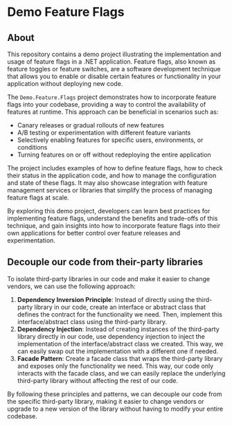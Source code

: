 # Demo Feature Flags

## About
This repository contains a demo project illustrating the implementation and usage of feature flags in a .NET application. Feature flags, also known as feature toggles or feature switches, are a software development technique that allows you to enable or disable certain features or functionality in your application without deploying new code.

The `Demo.Feature.Flags` project demonstrates how to incorporate feature flags into your codebase, providing a way to control the availability of features at runtime. This approach can be beneficial in scenarios such as:

- Canary releases or gradual rollouts of new features
- A/B testing or experimentation with different feature variants
- Selectively enabling features for specific users, environments, or conditions
- Turning features on or off without redeploying the entire application

The project includes examples of how to define feature flags, how to check their status in the application code, and how to manage the configuration and state of these flags. It may also showcase integration with feature management services or libraries that simplify the process of managing feature flags at scale.

By exploring this demo project, developers can learn best practices for implementing feature flags, understand the benefits and trade-offs of this technique, and gain insights into how to incorporate feature flags into their own applications for better control over feature releases and experimentation.

## Decouple our code from their-party libraries

To isolate third-party libraries in our code and make it easier to change vendors, we can use the following approach:

1. __Dependency Inversion Principle__: Instead of directly using the third-party library in our code, create an interface or abstract class that defines the contract for the functionality we need. Then, implement this interface/abstract class using the third-party library.
2. __Dependency Injection__: Instead of creating instances of the third-party library directly in our code, use dependency injection to inject the implementation of the interface/abstract class we created. This way, we can easily swap out the implementation with a different one if needed.
3. __Facade Pattern__: Create a facade class that wraps the third-party library and exposes only the functionality we need. This way, our code only interacts with the facade class, and we can easily replace the underlying third-party library without affecting the rest of our code.

By following these principles and patterns, we can decouple our code from the specific third-party library, making it easier to change vendors or upgrade to a new version of the library without having to modify your entire codebase.

